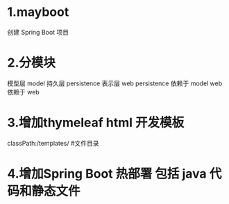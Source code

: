 # 1.mayboot
创建 Spring Boot 项目 
# 2.分模块
 模型层 model
 持久层 persistence
 表示层 web
  persistence 依赖于 model
  web 依赖于 web
# 3.增加thymeleaf html 开发模板
   classPath:/templates/ #文件目录
# 4.增加Spring Boot 热部署 包括 java 代码和静态文件